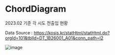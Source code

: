 # ChordDiagram


2023.02 기준 각 시도 전출입 현황

Data Source : https://kosis.kr/statHtml/statHtml.do?orgId=101&tblId=DT_1B26001_A01&conn_path=I2

![image](https://github.com/deepsix2757/ChordDiagram/assets/7338218/2212f110-9277-46af-8afc-a3001f60361a)

